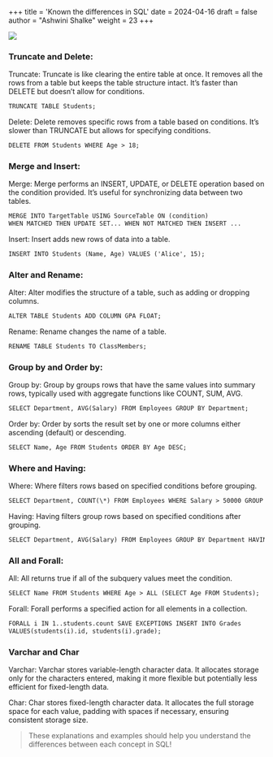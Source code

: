 +++
title = 'Known the differences in SQL'
date = 2024-04-16
draft = false
author = "Ashwini Shalke"
weight = 23
+++



![](https://cdn-images-1.medium.com/max/1600/1*m5sIrT6qVE8gJkgmNRvSWw.png)

### Truncate and Delete:

Truncate: Truncate is like clearing the entire table at once. It removes all the rows from a table but keeps the table structure intact. It’s faster than DELETE but doesn’t allow for conditions.

```html
TRUNCATE TABLE Students;
```

Delete: Delete removes specific rows from a table based on conditions. It’s slower than TRUNCATE but allows for specifying conditions.

```html
DELETE FROM Students WHERE Age > 18;
```

### Merge and Insert:

Merge: Merge performs an INSERT, UPDATE, or DELETE operation based on the condition provided. It’s useful for synchronizing data between two tables.

```html
MERGE INTO TargetTable USING SourceTable ON (condition) 
WHEN MATCHED THEN UPDATE SET... WHEN NOT MATCHED THEN INSERT ...
```

Insert: Insert adds new rows of data into a table.

```html
INSERT INTO Students (Name, Age) VALUES ('Alice', 15);
```

### Alter and Rename:

Alter: Alter modifies the structure of a table, such as adding or dropping columns.

```html
ALTER TABLE Students ADD COLUMN GPA FLOAT;
```

Rename: Rename changes the name of a table.

```html
RENAME TABLE Students TO ClassMembers;
```

### Group by and Order by:

Group by: Group by groups rows that have the same values into summary rows, typically used with aggregate functions like COUNT, SUM, AVG.

```html
SELECT Department, AVG(Salary) FROM Employees GROUP BY Department;
```

Order by: Order by sorts the result set by one or more columns either ascending (default) or descending.

```html
SELECT Name, Age FROM Students ORDER BY Age DESC;
```

### Where and Having:

Where: Where filters rows based on specified conditions before grouping.

```html
SELECT Department, COUNT(\*) FROM Employees WHERE Salary > 50000 GROUP BY Department;
```

Having: Having filters group rows based on specified conditions after grouping.

```html
SELECT Department, AVG(Salary) FROM Employees GROUP BY Department HAVING AVG(Salary) >50000;
```

### All and Forall:

All: All returns true if all of the subquery values meet the condition.

```html
SELECT Name FROM Students WHERE Age > ALL (SELECT Age FROM Students);
```

Forall: Forall performs a specified action for all elements in a collection.

```html
FORALL i IN 1..students.count SAVE EXCEPTIONS INSERT INTO Grades 
VALUES(students(i).id, students(i).grade);
```

### Varchar and Char

Varchar: Varchar stores variable-length character data. It allocates storage only for the characters entered, making it more flexible but potentially less efficient for fixed-length data.

Char: Char stores fixed-length character data. It allocates the full storage space for each value, padding with spaces if necessary, ensuring consistent storage size.


> These explanations and examples should help you understand the differences between each concept in SQL!